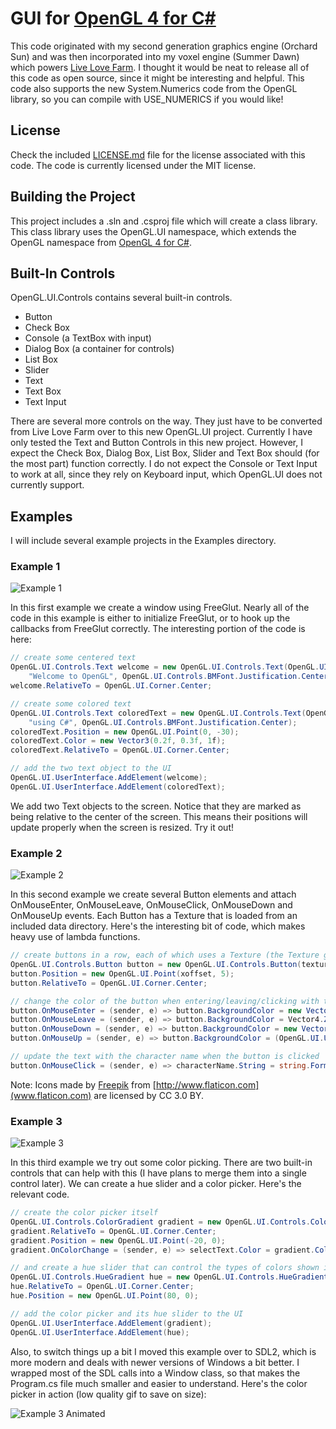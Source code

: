 # GUI for [OpenGL 4 for C#](https://github.com/giawa/opengl4csharp)
This code originated with my second generation graphics engine (Orchard Sun) and was then incorporated into my voxel engine (Summer Dawn) which powers [Live Love Farm](http://giawa.com/llf/).  I thought it would be neat to release all of this code as open source, since it might be interesting and helpful.  This code also supports the new System.Numerics code from the OpenGL library, so you can compile with USE_NUMERICS if you would like!

## License
Check the included [LICENSE.md](https://github.com/giawa/gui4opengl4csharp/blob/master/LICENSE.md) file for the license associated with this code.  The code is currently licensed under the MIT license.

## Building the Project
This project includes a .sln and .csproj file which will create a class library.  This class library uses the OpenGL.UI namespace, which extends the OpenGL namespace from [OpenGL 4 for C#](https://github.com/giawa/opengl4csharp).

## Built-In Controls
OpenGL.UI.Controls contains several built-in controls.
* Button
* Check Box
* Console (a TextBox with input)
* Dialog Box (a container for controls)
* List Box
* Slider
* Text
* Text Box
* Text Input

There are several more controls on the way.  They just have to be converted from Live Love Farm over to this new OpenGL.UI project.  Currently I have only tested the Text and Button Controls in this new project.  However, I expect the Check Box, Dialog Box, List Box, Slider and Text Box should (for the most part) function correctly.  I do not expect the Console or Text Input to work at all, since they rely on Keyboard input, which OpenGL.UI does not currently support.

## Examples
I will include several example projects in the Examples directory.
### Example 1
![Example 1](https://giawa.github.com/ui/example1.png)

In this first example we create a window using FreeGlut.  Nearly all of the code in this example is either to initialize FreeGlut, or to hook up the callbacks from FreeGlut correctly.  The interesting portion of the code is here:

```csharp
// create some centered text
OpenGL.UI.Controls.Text welcome = new OpenGL.UI.Controls.Text(OpenGL.UI.Controls.Text.FontSize._24pt, 
	"Welcome to OpenGL", OpenGL.UI.Controls.BMFont.Justification.Center);
welcome.RelativeTo = OpenGL.UI.Corner.Center;

// create some colored text
OpenGL.UI.Controls.Text coloredText = new OpenGL.UI.Controls.Text(OpenGL.UI.Controls.Text.FontSize._24pt, 
	"using C#", OpenGL.UI.Controls.BMFont.Justification.Center);
coloredText.Position = new OpenGL.UI.Point(0, -30);
coloredText.Color = new Vector3(0.2f, 0.3f, 1f);
coloredText.RelativeTo = OpenGL.UI.Corner.Center;

// add the two text object to the UI
OpenGL.UI.UserInterface.AddElement(welcome);
OpenGL.UI.UserInterface.AddElement(coloredText);
```

We add two Text objects to the screen.  Notice that they are marked as being relative to the center of the screen.  This means their positions will update properly when the screen is resized.  Try it out!

### Example 2
![Example 2](https://giawa.github.com/ui/example2.gif)

In this second example we create several Button elements and attach OnMouseEnter, OnMouseLeave, OnMouseClick, OnMouseDown and OnMouseUp events.  Each Button has a Texture that is loaded from an included data directory.  Here's the interesting bit of code, which makes heavy use of lambda functions.

```csharp
// create buttons in a row, each of which uses a Texture (the Texture gives the initial size of the Button in pixels)
OpenGL.UI.Controls.Button button = new OpenGL.UI.Controls.Button(textures[i]);
button.Position = new OpenGL.UI.Point(xoffset, 5);
button.RelativeTo = OpenGL.UI.Corner.Center;

// change the color of the button when entering/leaving/clicking with the mouse
button.OnMouseEnter = (sender, e) => button.BackgroundColor = new Vector4(0, 1f, 0.2f, 1.0f);
button.OnMouseLeave = (sender, e) => button.BackgroundColor = Vector4.Zero;
button.OnMouseDown = (sender, e) => button.BackgroundColor = new Vector4(0, 0.6f, 1f, 1f);
button.OnMouseUp = (sender, e) => button.BackgroundColor = (OpenGL.UI.UserInterface.Selection == button ? new Vector4(0, 1f, 0.2f, 1.0f) : Vector4.Zero);

// update the text with the character name when the button is clicked
button.OnMouseClick = (sender, e) => characterName.String = string.Format("You selected {0}!", character);
```

Note:  Icons made by [Freepik](http://www.freepik.com) from [http://www.flaticon.com](www.flaticon.com) are licensed by CC 3.0 BY.

### Example 3
![Example 3](https://giawa.github.com/ui/example3.png)

In this third example we try out some color picking.  There are two built-in controls that can help with this (I have plans to merge them into a single control later).  We can create a hue slider and a color picker.  Here's the relevant code.

```csharp
// create the color picker itself
OpenGL.UI.Controls.ColorGradient gradient = new OpenGL.UI.Controls.ColorGradient();
gradient.RelativeTo = OpenGL.UI.Corner.Center;
gradient.Position = new OpenGL.UI.Point(-20, 0);
gradient.OnColorChange = (sender, e) => selectText.Color = gradient.Color;

// and create a hue slider that can control the types of colors shown in the color picker
OpenGL.UI.Controls.HueGradient hue = new OpenGL.UI.Controls.HueGradient();
hue.RelativeTo = OpenGL.UI.Corner.Center;
hue.Position = new OpenGL.UI.Point(80, 0);

// add the color picker and its hue slider to the UI
OpenGL.UI.UserInterface.AddElement(gradient);
OpenGL.UI.UserInterface.AddElement(hue);
```

Also, to switch things up a bit I moved this example over to SDL2, which is more modern and deals with newer versions of Windows a bit better.  I wrapped most of the SDL calls into a Window class, so that makes the Program.cs file much smaller and easier to understand.  Here's the color picker in action (low quality gif to save on size):

![Example 3 Animated](https://giawa.github.com/ui/example3.gif)